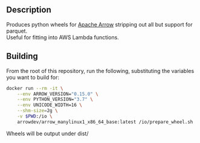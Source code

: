 ## Description

Produces python wheels for [Apache Arrow](https://github.com/apache/arrow) stripping out all but support for parquet.  
Useful for fitting into AWS Lambda functions.

## Building

From the root of this repository, run the following, substituting the variables you want to build for:

```bash
docker run --rm -it \
    --env ARROW_VERSION="0.15.0" \
    --env PYTHON_VERSION="3.7" \
    --env UNICODE_WIDTH=16 \
    --shm-size=2g \
    -v $PWD:/io \
    arrowdev/arrow_manylinux1_x86_64_base:latest /io/prepare_wheel.sh
```

Wheels will be output under dist/
